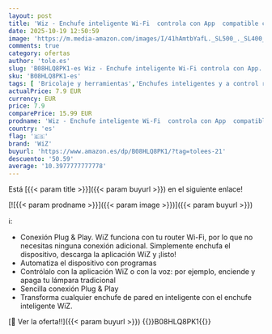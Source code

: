 ```yaml
---
layout: post
title: 'Wiz - Enchufe inteligente Wi-Fi  controla con App  compatible con Alexa y Google Home'
date: 2025-10-19 12:50:59
image: 'https://m.media-amazon.com/images/I/41hAmtbYafL._SL500_._SL400_.jpg'
comments: true
category: ofertas
author: 'tole.es'
slug: 'B08HLQ8PK1-es Wiz - Enchufe inteligente Wi-Fi controla con App...'
sku: 'B08HLQ8PK1-es'
tags: [ 'Bricolaje y herramientas','Enchufes inteligentes y a control remoto','Enchufes y accesorios','Instalación eléctrica','alexa','enchufe','google','home','inteligente','wiz','🇪🇸', ]
actualPrice: 7.9 EUR
currency: EUR
price: 7.9
comparePrice: 15.99 EUR
prodname: 'Wiz - Enchufe inteligente Wi-Fi  controla con App  compatible con Alexa y Google Home'
country: 'es'
flag: '🇪🇸'
brand: 'WiZ'
buyurl: 'https://www.amazon.es/dp/B08HLQ8PK1/?tag=tolees-21'
descuento: '50.59'
average: '10.3977777777778'
---
```


Está [{{< param title >}}]({{< param buyurl >}}) en el siguiente enlace!

[![{{< param prodname >}}]({{< param image >}})]({{< param buyurl >}})

ℹ️:

- Conexión Plug & Play. WiZ funciona con tu router Wi-Fi, por lo que no necesitas ninguna conexión adicional. Simplemente enchufa el dispositivo, descarga la aplicación WiZ y ¡listo!
- Automatiza el dispositivo con programas
- Contrólalo con la aplicación WiZ o con la voz: por ejemplo, enciende y apaga tu lámpara tradicional
- Sencilla conexión Plug & Play
- Transforma cualquier enchufe de pared en inteligente con el enchufe inteligente WiZ.

[🛒 Ver la oferta!!]({{< param buyurl >}})
{{<world>}}B08HLQ8PK1{{</world>}}
